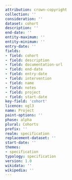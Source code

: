```yaml
---
attribution: crown-copyright
collection: ''
consideration: ''
dataset: cohort
description: ''
end-date: ''
entity-maximum: ''
entity-minimum: ''
entry-date: ''
fields:
- field: cohort
- field: description
- field: documentation-url
- field: end-date
- field: entry-date
- field: intervention
- field: name
- field: notes
- field: project
- field: start-date
key-field: 'cohort'
licence: ogl3
name: Project
paint-options: ''
phase: alpha
plural: Cohorts
prefix: ''
realm: specification
replacement-dataset: ''
start-date: ''
themes:
- specification
typology: specification
version: 1.0
wikidata: ''
wikipedia: ''
---
```

